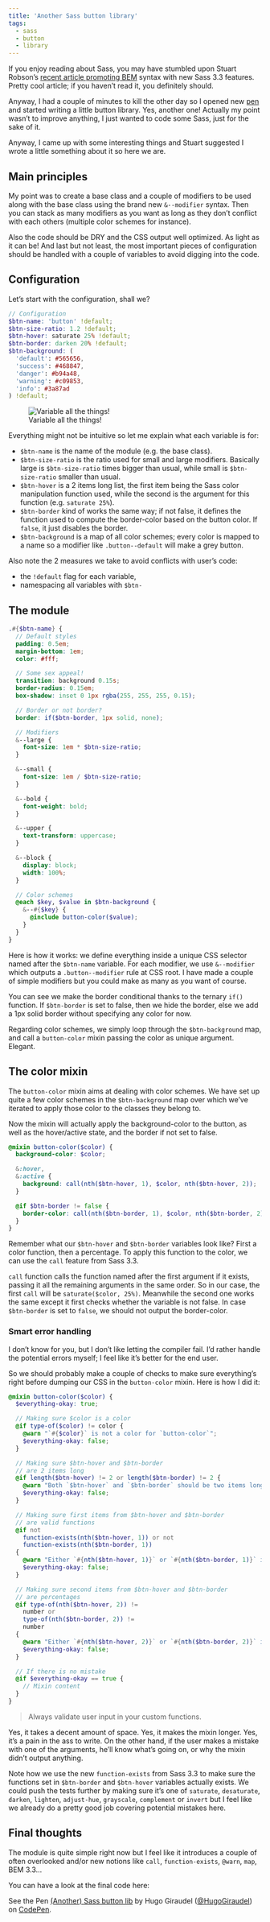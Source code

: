 ```yaml
---
title: 'Another Sass button library'
tags:
  - sass
  - button
  - library
---
```


If you enjoy reading about Sass, you may have stumbled upon Stuart Robson’s [recent article promoting BEM](http://www.alwaystwisted.com/post.php?s=2014-02-27-even-easier-bem-ing-with-sass-33) syntax with new Sass 3.3 features. Pretty cool article; if you haven’t read it, you definitely should.

Anyway, I had a couple of minutes to kill the other day so I opened new [pen](https://codepen.io) and started writing a little button library. Yes, another one! Actually my point wasn’t to improve anything, I just wanted to code some Sass, just for the sake of it.

Anyway, I came up with some interesting things and Stuart suggested I wrote a little something about it so here we are.

## Main principles

My point was to create a base class and a couple of modifiers to be used along with the base class using the brand new `&--modifier` syntax. Then you can stack as many modifiers as you want as long as they don’t conflict with each others (multiple color schemes for instance).

Also the code should be DRY and the CSS output well optimized. As light as it can be! And last but not least, the most important pieces of configuration should be handled with a couple of variables to avoid digging into the code.

## Configuration

Let’s start with the configuration, shall we?

```scss
// Configuration
$btn-name: 'button' !default;
$btn-size-ratio: 1.2 !default;
$btn-hover: saturate 25% !default;
$btn-border: darken 20% !default;
$btn-background: (
  'default': #565656,
  'success': #468847,
  'danger': #b94a48,
  'warning': #c09853,
  'info': #3a87ad
) !default;
```

<figure class="figure">
<img src="https://i.imgur.com/shEzy8H.jpg" alt="Variable all the things!" />
<figcaption>Variable all the things!</figcaption>
</figure>

Everything might not be intuitive so let me explain what each variable is for:

- `$btn-name` is the name of the module (e.g. the base class).
- `$btn-size-ratio` is the ratio used for small and large modifiers. Basically large is `$btn-size-ratio` times bigger than usual, while small is `$btn-size-ratio` smaller than usual.
- `$btn-hover` is a 2 items long list, the first item being the Sass color manipulation function used, while the second is the argument for this function (e.g. `saturate 25%`).
- `$btn-border` kind of works the same way; if not false, it defines the function used to compute the border-color based on the button color. If `false`, it just disables the border.
- `$btn-background` is a map of all color schemes; every color is mapped to a name so a modifier like `.button--default` will make a grey button.

Also note the 2 measures we take to avoid conflicts with user’s code:

- the `!default` flag for each variable,
- namespacing all variables with `$btn-`

## The module

```scss
.#{$btn-name} {
  // Default styles
  padding: 0.5em;
  margin-bottom: 1em;
  color: #fff;

  // Some sex appeal!
  transition: background 0.15s;
  border-radius: 0.15em;
  box-shadow: inset 0 1px rgba(255, 255, 255, 0.15);

  // Border or not border?
  border: if($btn-border, 1px solid, none);

  // Modifiers
  &--large {
    font-size: 1em * $btn-size-ratio;
  }

  &--small {
    font-size: 1em / $btn-size-ratio;
  }

  &--bold {
    font-weight: bold;
  }

  &--upper {
    text-transform: uppercase;
  }

  &--block {
    display: block;
    width: 100%;
  }

  // Color schemes
  @each $key, $value in $btn-background {
    &--#{$key} {
      @include button-color($value);
    }
  }
}
```

Here is how it works: we define everything inside a unique CSS selector named after the `$btn-name` variable. For each modifier, we use `&--modifier` which outputs a `.button--modifier` rule at CSS root. I have made a couple of simple modifiers but you could make as many as you want of course.

You can see we make the border conditional thanks to the ternary `if()` function. If `$btn-border` is set to false, then we hide the border, else we add a 1px solid border without specifying any color for now.

Regarding color schemes, we simply loop through the `$btn-background` map, and call a `button-color` mixin passing the color as unique argument. Elegant.

## The color mixin

The `button-color` mixin aims at dealing with color schemes. We have set up quite a few color schemes in the `$btn-background` map over which we’ve iterated to apply those color to the classes they belong to.

Now the mixin will actually apply the background-color to the button, as well as the hover/active state, and the border if not set to false.

```scss
@mixin button-color($color) {
  background-color: $color;

  &:hover,
  &:active {
    background: call(nth($btn-hover, 1), $color, nth($btn-hover, 2));
  }

  @if $btn-border != false {
    border-color: call(nth($btn-border, 1), $color, nth($btn-border, 2));
  }
}
```

Remember what our `$btn-hover` and `$btn-border` variables look like? First a color function, then a percentage. To apply this function to the color, we can use the `call` feature from Sass 3.3.

`call` function calls the function named after the first argument if it exists, passing it all the remaining arguments in the same order. So in our case, the first `call` will be `saturate($color, 25%)`. Meanwhile the second one works the same except it first checks whether the variable is not false. In case `$btn-border` is set to `false`, we should not output the border-color.

### Smart error handling

I don’t know for you, but I don’t like letting the compiler fail. I’d rather handle the potential errors myself; I feel like it’s better for the end user.

So we should probably make a couple of checks to make sure everything’s right before dumping our CSS in the `button-color` mixin. Here is how I did it:

```scss
@mixin button-color($color) {
  $everything-okay: true;

  // Making sure $color is a color
  @if type-of($color) != color {
    @warn "`#{$color}` is not a color for `button-color`";
    $everything-okay: false;
  }

  // Making sure $btn-hover and $btn-border
  // are 2 items long
  @if length($btn-hover) != 2 or length($btn-border) != 2 {
    @warn "Both `$btn-hover` and `$btn-border` should be two items long for `button-color`.";
    $everything-okay: false;
  }

  // Making sure first items from $btn-hover and $btn-border
  // are valid functions
  @if not
    function-exists(nth($btn-hover, 1)) or not
    function-exists(nth($btn-border, 1))
  {
    @warn "Either `#{nth($btn-hover, 1)}` or `#{nth($btn-border, 1)}` is not a valid function for `button-color`.";
    $everything-okay: false;
  }

  // Making sure second items from $btn-hover and $btn-border
  // are percentages
  @if type-of(nth($btn-hover, 2)) !=
    number or
    type-of(nth($btn-border, 2)) !=
    number
  {
    @warn "Either `#{nth($btn-hover, 2)}` or `#{nth($btn-border, 2)}` is not a valid percentage for `button-color`.";
    $everything-okay: false;
  }

  // If there is no mistake
  @if $everything-okay == true {
    // Mixin content
  }
}
```

> Always validate user input in your custom functions.

Yes, it takes a decent amount of space. Yes, it makes the mixin longer. Yes, it’s a pain in the ass to write. On the other hand, if the user makes a mistake with one of the arguments, he’ll know what’s going on, or why the mixin didn’t output anything.

Note how we use the new `function-exists` from Sass 3.3 to make sure the functions set in `$btn-border` and `$btn-hover` variables actually exists. We could push the tests further by making sure it’s one of `saturate`, `desaturate`, `darken`, `lighten`, `adjust-hue`, `grayscale`, `complement` or `invert` but I feel like we already do a pretty good job covering potential mistakes here.

## Final thoughts

The module is quite simple right now but I feel like it introduces a couple of often overlooked and/or new notions like `call`, `function-exists`, `@warn`, `map`, BEM 3.3…

You can have a look at the final code here:

<p data-height="320" data-theme-id="0" data-slug-hash="Dezad" data-default-tab="result" class='codepen'>See the Pen <a href='https://codepen.io/HugoGiraudel/pen/Dezad'>(Another) Sass button lib</a> by Hugo Giraudel (<a href='https://codepen.io/HugoGiraudel'>@HugoGiraudel</a>) on <a href='https://codepen.io'>CodePen</a>.</p>
